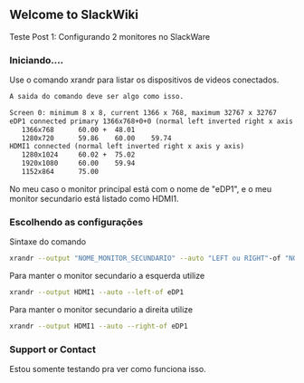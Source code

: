 ## Welcome to SlackWiki

Teste Post 1: Configurando 2 monitores no SlackWare

### Iniciando....

Use o comando xrandr para listar os dispositivos de videos conectados.

```markdown
A saida do comando deve ser algo como isso.

Screen 0: minimum 8 x 8, current 1366 x 768, maximum 32767 x 32767
eDP1 connected primary 1366x768+0+0 (normal left inverted right x axis y axis) 340mm x 190mm
   1366x768      60.00 +  48.01  
   1280x720      59.86    60.00    59.74  
HDMI1 connected (normal left inverted right x axis y axis)
   1280x1024     60.02 +  75.02  
   1920x1080     60.00    59.94  
   1152x864      75.00  
```

No meu caso o monitor principal está com o nome de "eDP1", e o meu monitor secundario está listado como HDMI1.

### Escolhendo as configurações
Sintaxe do comando
```bash
xrandr --output "NOME_MONITOR_SECUNDARIO" --auto "LEFT ou RIGHT"-of "NOME_MONITOR_PRIMARIO".
```
Para manter o monitor secundario a esquerda utilize
```bash
xrandr --output HDMI1 --auto --left-of eDP1
```
Para manter o monitor secundario a direita utilize
```bash
xrandr --output HDMI1 --auto --right-of eDP1
```

### Support or Contact

Estou somente testando pra ver como funciona isso.
